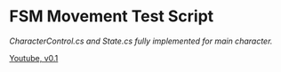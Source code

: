 # FSM Movement Test Script  
*CharacterControl.cs and State.cs fully implemented for main character.*  
 
[Youtube, v0.1](https://www.youtube.com/watch?v=O5tDKKWRJQY)  
